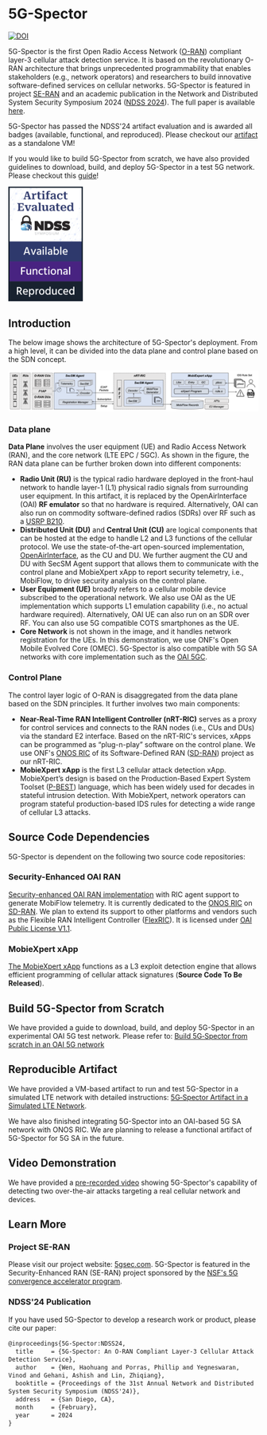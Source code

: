 # 5G-Spector

[![DOI](https://zenodo.org/badge/DOI/10.5281/zenodo.10154551.svg)](https://doi.org/10.5281/zenodo.10154551)

5G-Spector is the first Open Radio Access Network ([O-RAN](https://www.o-ran.org/)) compliant layer-3 cellular attack detection service. It is based on the revolutionary O-RAN architecture that brings unprecedented programmability that enables stakeholders (e.g., network operators) and researchers to build innovative software-defined services on cellular networks. 5G-Spector is featured in project [SE-RAN](https://5gsec.com) and an academic publication in the Network and Distributed System Security Symposium 2024 ([NDSS 2024](https://www.ndss-symposium.org/ndss2024/)). The full paper is available [here](https://web.cse.ohio-state.edu/~wen.423/papers/5G-Spector-NDSS24.pdf).

5G-Spector has passed the NDSS'24 artifact evaluation and is awarded all badges (available, functional, and reproduced). Please checkout our [artifact](#reproducible-artifact) as a standalone VM! 

If you would like to build 5G-Spector from scratch, we have also provided guidelines to download, build, and deploy 5G-Spector in a test 5G network. Please checkout this [guide](https://github.com/5GSEC/5G-Spector/wiki/Build-5G%E2%80%90Spector-from-scratch-in-an-OAI-5G-network)! 

[<img src="./figure/badge-AFR.png" width="150" />](./figure/badge-AFR.png)

## Introduction

The below image shows the architecture of 5G-Spector's deployment. From a high level, it can be divided into the data plane and control plane based on the SDN concept.

![alt text](./figure/arch.png)

### Data plane
**Data Plane** involves the user equipment (UE) and Radio Access Network (RAN), and the core network (LTE EPC / 5GC). As shown in the figure, the RAN data plane can be further broken down into different components:

- **Radio Unit (RU)** is the typical radio hardware deployed in the front-haul network to handle layer-1 (L1) physical radio signals from surrounding user equipment. In this artifact, it is replaced by the OpenAirInterface (OAI) **RF emulator** so that no hardware is required. Alternatively, OAI can also run on commodity software-defined radios (SDRs) over RF such as a [USRP B210](https://www.ettus.com/all-products/ub210-kit/).
- **Distributed Unit (DU)** and **Central Unit (CU)** are logical components that can be hosted at the edge to handle L2 and L3 functions of the cellular protocol. We use the state-of-the-art open-sourced implementation, [OpenAirInterface](https://gitlab.eurecom.fr/oai/openairinterface5g/), as the CU and DU. We further augment the CU and DU with SecSM Agent support that allows them to communicate with the control plane and MobieXpert xApp to report security telemetry, i.e., MobiFlow, to drive security analysis on the control plane.
- **User Equipment (UE)** broadly refers to a cellular mobile device subscribed to the operational network. We also use OAI as the UE implementation which supports L1 emulation capability (i.e., no actual hardware required). Alternatively, OAI UE can also run on an SDR over RF. You can also use 5G compatible COTS smartphones as the UE.
- **Core Network** is not shown in the image, and it handles network registration for the UEs. In this demonstration, we use ONF's Open Mobile Evolved Core (OMEC). 5G-Spector is also compatible with 5G SA networks with core implementation such as the [OAI 5GC](https://gitlab.eurecom.fr/oai/cn5g/oai-cn5g-fed/).
	

### Control Plane 

The control layer logic of O-RAN is disaggregated from the data plane based on the SDN principles. It further involves two main components:

- **Near-Real-Time RAN Intelligent Controller (nRT-RIC)** serves as a proxy for
control services and connects to the RAN nodes (i.e., CUs and DUs) via the standard E2 interface. Based on the nRT-RIC's services, xApps can be programmed as “plug-n-play” software on the control plane. We use ONF's [ONOS RIC](https://docs.onosproject.org/v0.6.0/onos-cli/docs/cli/onos_ric/) of its Software-Defined RAN ([SD-RAN](https://docs.sd-ran.org/master/index.html)) project as our nRT-RIC.
- **MobieXpert xApp** is the first L3 cellular attack detection xApp. MobieXpert’s design is based on the Production-Based Expert System Toolset ([P-BEST](https://ieeexplore.ieee.org/document/766911)) language, which has been widely used for decades in stateful intrusion detection. With MobieXpert, network operators can program stateful production-based IDS rules for detecting a wide range of cellular L3 attacks.



## Source Code Dependencies

5G-Spector is dependent on the following two source code repositories:

### Security-Enhanced OAI RAN

[Security-enhanced OAI RAN implementation](https://github.com/5GSEC/OAI-5G) with RIC agent support to generate MobiFlow telemetry. It is currently dedicated to the [ONOS RIC](https://docs.onosproject.org/v0.6.0/onos-cli/docs/cli/onos_ric/) on [SD-RAN](https://docs.sd-ran.org/master/index.html). We plan to extend its support to other platforms and vendors such as the Flexible RAN Intelligent Controller ([FlexRIC](https://gitlab.eurecom.fr/mosaic5g/flexric)). It is licensed under [OAI Public License V1.1](https://openairinterface.org/legal/oai-public-license/).

### MobieXpert xApp

[The MobieXpert xApp](https://github.com/5GSEC/mobi-expert-xapp) functions as a L3 exploit detection engine that allows efficient programming of cellular attack signatures (**Source Code To Be Released**).

## Build 5G-Spector from Scratch

We have provided a guide to download, build, and deploy 5G-Spector in an experimental OAI 5G test network. Please refer to:
[Build 5G‐Spector from scratch in an OAI 5G network](https://github.com/5GSEC/5G-Spector/wiki/Build-5G%E2%80%90Spector-from-scratch-in-an-OAI-5G-network)


## Reproducible Artifact

We have provided a VM-based artifact to run and test 5G-Spector in a simulated LTE network with detailed instructions:
[5G‐Spector Artifact in a Simulated LTE Network](https://github.com/5GSEC/5G-Spector/wiki/5G%E2%80%90Spector-Artifact-in-a-Simulated-LTE-Network).

We have also finished integrating 5G-Spector into an OAI-based 5G SA network with ONOS RIC. We are planning to release a functional artifact of 5G-Spector for 5G SA in the future.


## Video Demonstration

We have provided a [pre-recorded video](https://www.5gsec.com/post/5g-spector-demo) showing 5G-Spector's capability of detecting two over-the-air attacks targeting a real cellular network and devices.



## Learn More

### Project SE-RAN

Please visit our project website: [5gsec.com](https://www.5gsec.com/). 5G-Spector is featured in the Security-Enhanced RAN (SE-RAN) project sponsored by the [NSF's 5G convergence accelerator program](https://www.nsf.gov/awardsearch/showAward?AWD_ID=2326882&HistoricalAwards=false).

### NDSS'24 Publication

If you have used 5G-Spector to develop a research work or product, please cite our paper:

```
@inproceedings{5G-Spector:NDSS24,
  title     = {5G-Spector: An O-RAN Compliant Layer-3 Cellular Attack Detection Service},
  author    = {Wen, Haohuang and Porras, Phillip and Yegneswaran, Vinod and Gehani, Ashish and Lin, Zhiqiang},
  booktitle = {Proceedings of the 31st Annual Network and Distributed System Security Symposium (NDSS'24)},
  address   = {San Diego, CA},
  month     = {February},
  year      = 2024
}
```
